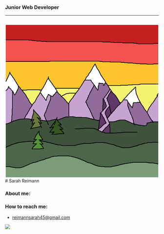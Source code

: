 ### Junior Web Developer
***
<br>

<div id="header" align="center">
<a href="https://www.linkedin.com/in/sarah-reimann/">
  <img src="./imgs/mountains.gif">
</a>
</div>
# Sarah Reimann

### About me:

### How to reach me:
* reimannsarah45@gmail.com

<div id="badges">
  <img src="https://img.shields.io/badge/LinkedIn-blue?logo=linkedin&logoColor=white&style=for-the-badge">
</div>




<!--
**reimannsarah/reimannsarah** is a ✨ _special_ ✨ repository because its `README.md` (this file) appears on your GitHub profile.

Here are some ideas to get you started:

- 🔭 I’m currently working on ...
- 🌱 I’m currently learning ...
- 👯 I’m looking to collaborate on ...
- 🤔 I’m looking for help with ...
- 💬 Ask me about ...
- 📫 How to reach me: ...
- 😄 Pronouns: ...
- ⚡ Fun fact: ...
-->
